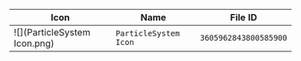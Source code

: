 | Icon | Name | File ID |
| ---  | ---  | ---     |
| ![](ParticleSystem Icon.png) | `ParticleSystem Icon` | `3605962843800585900` |
